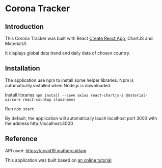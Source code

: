 # Corona Tracker

## Introduction
This Corona Tracker was built with React [Create React App](https://github.com/facebook/create-react-app), ChartJS and MaterialUI.

It displays global data trend and daily data of chosen country.


## Installation
The application use npm to install some helper libraries. Npm is automatically installed when Node.js is downloaded.

Install libraries `npm install --save axios react-chartjs-2 @material-ui/core react-countup classnames `

Run `npm start`

By default, the application will automatically lauch localhost port 3000 with the address http://localhost:3000

## Reference
API used: https://covid19.mathdro.id/api

This application was built based on [an online tutorial](https://youtu.be/khJlrj3Y6Ls)
